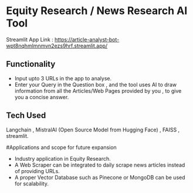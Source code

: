 # Equity Research / News Research AI Tool
Streamlit App Link : https://article-analyst-bot-wpt8nqhmlmnmvn2ezs9hrf.streamlit.app/

## Functionality
- Input upto 3 URLs in the app to analyse.
- Enter your Query in the Question box , and the tool uses AI to draw information from all the Articles/Web Pages provided by you , to give you a concise answer.

## Tech Used
Langchain , MistralAI (Open Source Model from Hugging Face) , FAISS , streamlit.

#Applications and scope for future expansion
- Industry application in Equity Research.
- A Web Scraper can be integrated to daily scrape news articles instead of providing URLs.
- A proper Vector Database such as Pinecone or MongoDB can be used for scalability.
